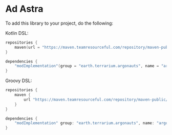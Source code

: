 # Ad Astra

To add this library to your project, do the following:

Kotlin DSL:
```kotlin
repositories {
    maven(url = "https://maven.teamresourceful.com/repository/maven-public/")
}

dependencies {
    "modImplementation"(group = "earth.terrarium.argonauts", name = "argonauts-$modLoader-$minecraftVersion", version = argonautsVersion)
}
```

Groovy DSL:
```groovy
repositories {
    maven {
        url "https://maven.teamresourceful.com/repository/maven-public/"
    }
}

dependencies {
    "modImplementation" group: "earth.terrarium.argonauts", name: "argonauts-$modLoader-$minecraftVersion", version: argonautsVersion
}
```
